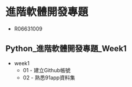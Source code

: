  # 進階軟體開發專題
- R06631009

 ## Python_進階軟體開發專題_Week1
- week1
    - 01 - 建立Github帳號
    - 02 - 熟悉91app資料集

